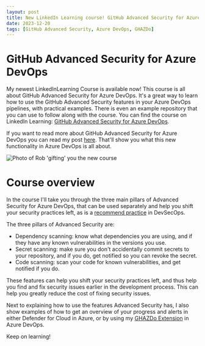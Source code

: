 ```yaml
---
layout: post
title: New LinkedIn Learning course! GitHub Advanced Security for Azure DevOps
date: 2023-12-20
tags: [GitHub Advanced Security, Azure DevOps, GHAZDo]
---
```


# GitHub Advanced Security for Azure DevOps
My newest LinkedInLearning Course is available now! This course is all about GitHub Advanced Security for Azure DevOps. It's a great way to learn how to use the GitHub Advanced Security features in your Azure DevOps pipelines, with practical examples. There is even an example repository that you can use to follow along with the course. You can find the course on LinkedIn Learning: [GitHub Advanced Security for Azure DevOps](https://www.linkedin.com/learning/github-advanced-security-for-azure-devops/).

If you want to read more about GitHub Advanced Security for Azure DevOps you can read my post [here](/blog/2023/05/23/GitHub-Advanced-Security-Azure-DevOps). That'll show you what this new functionality in Azure DevOps is all about.

![Photo of Rob 'gifting' you the new course](/images/2023/20231220/2023122-LinkedInLearning-GHAzDo.png)

# Course overview
In the course I'll take you through the three main pillars of Advanced Security for Azure DevOps, that can be used separately and help you shift your security practices left, as is a [recommend practice](https://www.youtube.com/watch?v=E4UD1dloNM8&ab_channel=RobBos) in DevSecOps. 

The three pillars of Advanced Security are:

- Dependency scanning: know what dependencies you are using, and if they have any known vulnerabilities in the versions you use.
- Secret scanning: make sure you don't accidentally commit secrets to your repository, and if you do, get notified so you can revoke the secret.
- Code scanning: scan your code for known vulnerabilities, and get notified if you do.

These features can help you shift your security practices left, and thus help you find and fix security issues earlier in the development process. This can help you greatly reduce the cost of fixing security issues.

Next to explaining how to use the features Advanced Security has, I also show examples of how to get an overview of your progress and alerts in either Defender for Cloud in Azure, or by using my [GHAZDo Extension](https://marketplace.visualstudio.com/items/RobBos.GHAzDoWidget) in Azure DevOps.

Keep on learning!